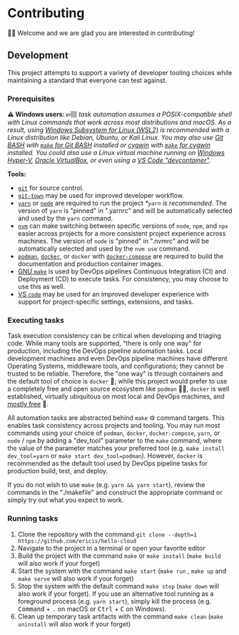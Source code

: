 # Contributing

👋🏼 Welcome and we are glad you are interested in contributing!

## Development

This project attempts to support a variety of developer tooling choices while maintaining a standard that everyone can test against.

### Prerequisites

**⚠️ Windows users: 👉🏼** _task automation assumes a POSIX-compatible shell with Linux commands that work across most distributions and macOS. As a result, using [Windows Subsystem for Linux (WSL2)](https://docs.microsoft.com/en-us/windows/wsl/install) is recommended with a Linux distribution like Debian, Ubuntu, or Kali Linux. You may also use [Git BASH](https://gitforwindows.org/) with [`make` for Git BASH](https://gist.github.com/evanwill/0207876c3243bbb6863e65ec5dc3f058#make) installed or [cygwin](https://cygwin.com/) with [`make` for cygwin](https://cygwin.com/cgi-bin2/package-cat.cgi?file=x86_64%2Fmake%2Fmake-4.3-1&grep=make) installed. You could also use a Linux virtual machine running on [Windows Hyper-V](https://docs.microsoft.com/en-us/virtualization/hyper-v-on-windows/quick-start/enable-hyper-v), [Oracle VirtualBox](https://www.virtualbox.org/), or even using a [VS Code "devcontainer"](https://code.visualstudio.com/docs/remote/containers)._

**Tools:**

- [`git`](https://git-scm.com/book/en/v2/Getting-Started-Installing-Git) for source control.
- [`git-town`](https://www.git-town.com/install.html) may be used for improved developer workflow.
- [`yarn`](https://yarnpkg.com/) or [`node`](https://nodejs.org/) are required to run the project _\*`yarn` is recommended_. The version of `yarn` is "pinned" in ".yarnrc" and will be automatically selected and used by the `yarn` command.
- [`nvm`](https://github.com/nvm-sh/nvm) can make switching between specific versions of `node`, `npm`, and `npx` easier across projects for a more consistent project experience across machines. The version of `node` is "pinned" in ".nvmrc" and will be automatically selected and used by the `nvm use` command.
- [`podman`](https://podman.io/getting-started/), [`docker`](https://www.docker.com/get-started), or `docker` with [`docker-compose`](https://docs.docker.com/compose/gettingstarted/) are required to build the documentation and production container images.
- [GNU `make`](https://www.gnu.org/software/make/) is used by DevOps pipelines Continuous Integration (CI) and Deployment (CD) to execute tasks. For consistency, you may choose to use this as well.
- [VS `code`](https://code.visualstudio.com/) may be used for an improved developer experience with support for project-specific settings, extensions, and tasks.

### Executing tasks

Task execution consistency can be critical when developing and triaging code. While many tools are supported, "there is only one way" for production, including the DevOps pipeline automation tasks. Local development machines and even DevOps pipeline machines have different Operating Systems, middleware tools, and configurations; they cannot be trusted to be reliable. Therefore, the "one way" is through containers and the default tool of choice is `docker` 🐳; while this project would prefer to use a completely free and open source ecosystem like `podman` 🥰💖, `docker` is well established, virtually ubiquitous on most local and DevOps machines, and [mostly free](https://www.docker.com/blog/updating-product-subscriptions/) 💸.

All automation tasks are abstracted behind `make` ⚙️ command targets. This enables task consistency across projects and tooling. You may run most commands using your choice of `podman`, `docker`, `docker-compose`, `yarn`, or `node` / `npm` by adding a "dev_tool" parameter to the `make` command, where the value of the parameter matches your preferred tool (e.g. `make install dev_tool=yarn` or `make start dev_tool=podman`). However, `docker` is recommended as the default tool used by DevOps pipeline tasks for production build, test, and deploy.

If you do not wish to use `make` (e.g. `yarn && yarn start`), review the commands in the "./makefile" and construct the appropriate command or simply try out what you expect to work.

### Running tasks

1. Clone the repository with the command `git clone --depth=1 https://github.com/ericis/hello-cloud`
2. Navigate to the project in a terminal or open your favorite editor
3. Build the project with the command `make` or `make install` (`make build` will also work if your forget)
4. Start the system with the command `make start` (`make run` , `make up` and `make serve` will also work if your forget)
5. Stop the system with the default command `make stop` (`make down` will also work if your forget). If you use an alternative tool running as a foreground process (e.g. `yarn start`), simply kill the process (e.g. <kbd>Command</kbd> + <kbd>.</kbd> on macOS or <kbd>Ctrl</kbd> + <kbd>C</kbd> on Windows).
6. Clean up temporary task artifacts with the command `make clean` (`make uninstall` will also work if your forget)
